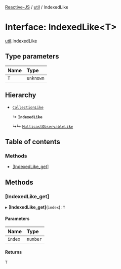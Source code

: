 [Reactive-JS](../README.md) / [util](../modules/util.md) / IndexedLike

# Interface: IndexedLike<T\>

[util](../modules/util.md).IndexedLike

## Type parameters

| Name | Type |
| :------ | :------ |
| `T` | `unknown` |

## Hierarchy

- [`CollectionLike`](util.CollectionLike.md)

  ↳ **`IndexedLike`**

  ↳↳ [`MulticastObservableLike`](rx.MulticastObservableLike.md)

## Table of contents

### Methods

- [[IndexedLike\_get]](util.IndexedLike.md#[indexedlike_get])

## Methods

### [IndexedLike\_get]

▸ **[IndexedLike_get]**(`index`): `T`

#### Parameters

| Name | Type |
| :------ | :------ |
| `index` | `number` |

#### Returns

`T`
